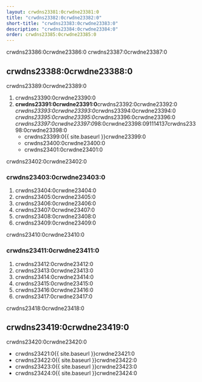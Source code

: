 ```yaml
---
layout: crwdns23381:0crwdne23381:0
title: "crwdns23382:0crwdne23382:0"
short-title: "crwdns23383:0crwdne23383:0"
description: "crwdns23384:0crwdne23384:0"
order: crwdns23385:0crwdne23385:0
---
```

crwdns23386:0crwdne23386:0 crwdns23387:0crwdne23387:0

## crwdns23388:0crwdne23388:0

crwdns23389:0crwdne23389:0

1. crwdns23390:0crwdne23390:0
2. **crwdns23391:0crwdne23391:0**crwdns23392:0crwdne23392:0 *crwdns23393:0crwdne23393:0*crwdns23394:0crwdne23394:0 *crwdns23395:0crwdne23395:0*crwdns23396:0crwdne23396:0 *crwdns23397:0crwdne23397:0*98:0crwdne23398:091114137crwdns23398:0crwdne23398:0 
    - crwdns23399:0{{ site.baseurl }}crwdne23399:0
    - crwdns23400:0crwdne23400:0
    - crwdns23401:0crwdne23401:0

crwdns23402:0crwdne23402:0

### crwdns23403:0crwdne23403:0

1. crwdns23404:0crwdne23404:0
2. crwdns23405:0crwdne23405:0
3. crwdns23406:0crwdne23406:0
4. crwdns23407:0crwdne23407:0
5. crwdns23408:0crwdne23408:0
6. crwdns23409:0crwdne23409:0

crwdns23410:0crwdne23410:0

### crwdns23411:0crwdne23411:0

1. crwdns23412:0crwdne23412:0
2. crwdns23413:0crwdne23413:0
3. crwdns23414:0crwdne23414:0
4. crwdns23415:0crwdne23415:0
5. crwdns23416:0crwdne23416:0
6. crwdns23417:0crwdne23417:0

crwdns23418:0crwdne23418:0

## crwdns23419:0crwdne23419:0

crwdns23420:0crwdne23420:0

- crwdns23421:0{{ site.baseurl }}crwdne23421:0
- crwdns23422:0{{ site.baseurl }}crwdne23422:0
- crwdns23423:0{{ site.baseurl }}crwdne23423:0
- crwdns23424:0{{ site.baseurl }}crwdne23424:0